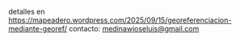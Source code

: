detalles en https://mapeadero.wordpress.com/2025/09/15/georeferenciacion-mediante-georef/
contacto: medinawjoseluis@gmail.com
